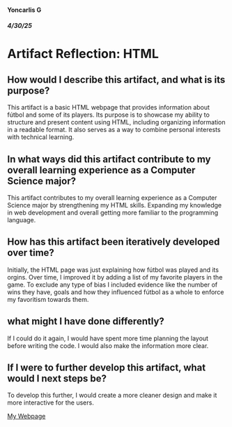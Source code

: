 #### Yoncarlis G
##### 4/30/25
# Artifact Reflection: HTML

## How would I describe this artifact, and what is its purpose?
This artifact is a basic HTML webpage that provides information about fútbol and some of its players. Its purpose is to showcase my ability to structure and present content using HTML, including organizing information in a readable format. It also serves as a way to combine personal interests with technical learning.

## In what ways did this artifact contribute to my overall learning experience as a Computer Science major?
This artifact contributes to my overall learning experience as a Computer Science major by strengthening my HTML skills. Expanding my knowledge in web development and overall getting more familiar to the programming language.
 
## How has this artifact been iteratively developed over time? 
Initially, the HTML page was just explaining how fútbol was played and its orgins. Over time, I improved it by adding a list of my favorite players in the game. To exclude any type of bias I included evidence like the number of wins they have, goals and how they influenced fútbol as a whole to enforce my favoritism towards them. 


## what might I have done differently?
If I could do it again, I would have spent more time planning the layout before writing the code. I would also make the information more clear.

## If I were to further develop this artifact, what would I next steps be?
To develop this further, I would create a more cleaner design and make it more interactive for the users.

[My Webpage](https://yoncarlisgrullon.github.io/Y_Grullon_FutbolPage.html)

